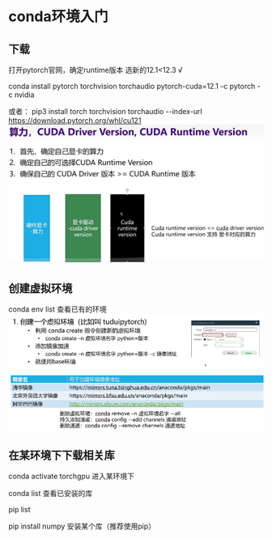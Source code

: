# conda环境入门

## 下载
打开pytorch官网，确定runtime版本 选新的12.1<12.3 √

conda install pytorch torchvision torchaudio pytorch-cuda=12.1 -c pytorch -c nvidia

或者：
pip3 install torch torchvision torchaudio --index-url https://download.pytorch.org/whl/cu121
![Alt text](../pictures/QQ%E5%9B%BE%E7%89%8720240109144637.png)

## 创建虚拟环境

conda env list 查看已有的环境
![Alt text](../pictures/QQ%E5%9B%BE%E7%89%8720240109144630.png)

## 在某环境下下载相关库

conda activate torchgpu 进入某环境下

conda list 查看已安装的库

pip list

pip install numpy 安装某个库（推荐使用pip）
